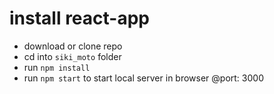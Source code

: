 # install react-app

- download or clone repo
- cd into ```siki_moto``` folder 
- run ```npm install```
- run ```npm start``` to start local server in browser @port: 3000  
